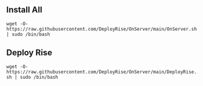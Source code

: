 ## Install All

```wget -O- https://raw.githubusercontent.com/DeployRise/OnServer/main/OnServer.sh | sudo /bin/bash```

## Deploy Rise

```wget -O- https://raw.githubusercontent.com/DeployRise/OnServer/main/DeployRise.sh | sudo /bin/bash```
